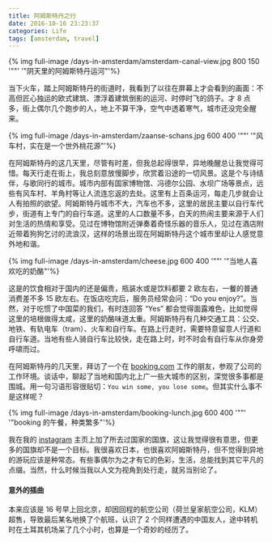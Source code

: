 ```yaml
---
title: 阿姆斯特丹之行
date: 2016-10-16 23:23:37
categories: Life
tags: [amsterdam, travel]
---
```


{% img full-image /days-in-amsterdam/amsterdam-canal-view.jpg 800 150 '""' '"阴天里的阿姆斯特丹运河"'%}

当下火车，踏上阿姆斯特丹的街道时，我看到了以往在屏幕上才会看到的画面：不高但匠心独运的欧式建筑、漂浮着建筑倒影的运河、时停时飞的鸽子。才 8 点多，街上偶尔几个跑步的人，地上不算干净，空气中透着寒气，城市还没完全醒来。

<!--more-->

{% img full-image /days-in-amsterdam/zaanse-schans.jpg 600 400 '""' '"风车村，实在是一个世外桃花源"'%}

在阿姆斯特丹的这几天里，尽管有时差，但我总起得很早，异地晚醒总让我觉得可惜。每天行走在街上，我总刻意放慢脚步，欣赏着沿途的一切风景。这是个与诗结伴，与歌同行的城市。城市内部有国家博物馆、冯德尔公园、水坝广场等景点，远些有风车村、羊角村等让人流连忘返的去处。这里有上百条运河，每走几步就会让人有拍照的欲望。阿姆斯特丹城市不大，汽车也不多，这里的居民主要以自行车代步，街道有上专门的自行车道。这里的人口数量不多，白天的热闹主要来源于人们对生活的热情和享受。见过在博物馆附近弹奏着奇怪乐器的音乐人，见过在酒店附近带着狗狗乞讨的流浪汉，这样的场景出现在阿姆斯特丹这个城市里却让人感觉意外地和谐。

{% img full-image /days-in-amsterdam/cheese.jpg 600 400 '""' '"当地人喜欢吃的奶酪"'%}

这是的饮食相对于国内的还是偏贵，瓶装水或是饮料都要 2 欧左右，一餐的普通消费差不多 15 欧左右。在饭店吃完后，服务员经常会问：“Do you enjoy?”。当然，对于吃惯了中国菜的我们，有时连回答 “Yes” 都会觉得面露难色，比如觉得这里的培根做得太咸，这里的奶酪味道太重。阿姆斯特丹有几种交通工具：公交、地铁、有轨电车（tram）、火车和自行车。在路上行走时，需要特意留意人行道和自行车道。当地有些人骑自行车比较快，走在路上时，时不时会有自行车从你身旁呼啸而过。

在阿姆斯特丹的几天里，拜访了一个在 [booking.com](http://www.booking.com/) 工作的朋友，参观了公司的工作环境。谈话中，聊起了当地和国内北上广一些大城市的区别，深觉很多事都是围城。用一句习语形容很贴切：`You win some, you lose some`。但其实什么事不是这样呢？

{% img full-image /days-in-amsterdam/booking-lunch.jpg 600 400 '""' '"booking 的午餐，种类繁多"'%}

我在我的 [instagram](https://www.instagram.com/ct.liu/) 主页上加了所去过国家的国旗，这让我觉得很有意思，但更多的国旗却不是一个目标。我很喜欢日本，也很喜欢阿姆斯特丹，但不觉得到异地的游玩应该是种常态。有些事偶尔为之才有它的色彩，生活，总能找到其它平凡的点缀。当然，什么时候当我以人文为视角到处行走，就另当别论了。

#### 意外的插曲
本来应该是 16 号早上回北京，却因回程的航空公司（荷兰皇家航空公司，KLM）超售，导致最后某名地换了个航班，认识了 2 个同样遭遇的中国友人，途中转机时在土耳其机场呆了几个小时，也算是一个奇妙的经历了。
